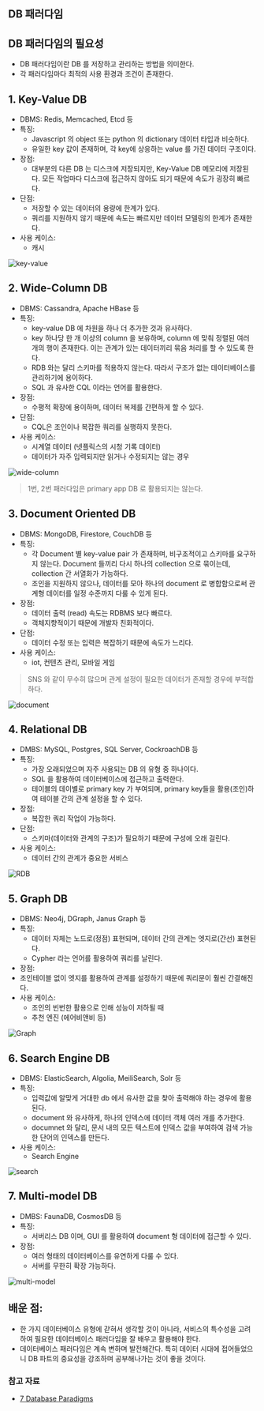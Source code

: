## DB 패러다임

## DB 패러다임의 필요성
- DB 패러다임이란 DB 를 저장하고 관리하는 방법을 의미한다.  
- 각 패러다임마다 최적의 사용 환경과 조건이 존재한다. 

## 1. Key-Value DB
- DBMS: Redis, Memcached, Etcd 등
- 특징: 
	- Javascript 의 object 또는 python 의 dictionary 데이터 타입과 비슷하다.
	- 유일한 key 값이 존재하며, 각 key에 상응하는 value 를 가진 데이터 구조이다. 
- 장점:
	- 대부분의 다른 DB 는 디스크에 저장되지만, Key-Value DB 메모리에 저장된다. 모든 작업마다 디스크에 접근하지 않아도 되기 때문에 속도가 굉장히 빠르다.
- 단점:
	- 저장할 수 있는 데이터의 용량에 한계가 있다. 	
	- 쿼리를 지원하지 않기 때문에 속도는 빠르지만 데이터 모델링의 한계가 존재한다. 
- 사용 케이스: 
	- 캐시

![key-value](https://fireship.io/lessons/top-seven-database-paradigms/img/key-value.png)

## 2. Wide-Column DB
- DBMS: Cassandra, Apache HBase 등
- 특징: 
	- key-value DB 에 차원을 하나 더 추가한 것과 유사하다. 
	- key 하나당 한 개 이상의 column 을 보유하며, column 에 맞춰 정렬된 여러 개의 행이 존재한다. 이는 관계가 있는 데이터끼리 묶음 처리를 할 수 있도록 한다.
	- RDB 와는 달리 스키마를 적용하지 않는다. 따라서 구조가 없는 데이터베이스를 관리하기에 용이하다.
	- SQL 과 유사한 CQL 이라는 언어를 활용한다.
- 장점:
	- 수평적 확장에 용이하며, 데이터 복제를 간편하게 할 수 있다.
- 단점:
	- CQL은 조인이나 복잡한 쿼리를 실행하지 못한다. 
- 사용 케이스: 
	- 시계열 데이터 (넷플릭스의 시청 기록 데이터)
	- 데이터가 자주 입력되지만 읽거나 수정되지는 않는 경우 

![wide-column](https://fireship.io/lessons/top-seven-database-paradigms/img/wide-column.png)

> 1번, 2번 패러다임은 primary app DB 로 활용되지는 않는다.

## 3. Document Oriented DB
- DBMS: MongoDB, Firestore, CouchDB 등
- 특징:
	- 각 Document 별 key-value pair 가 존재하며, 비구조적이고 스키마를 요구하지 않는다. Document 들끼리 다시 하나의 collection 으로 묶이는데, collection 간 서열화가 가능하다.
	- 조인을 지원하지 않으나, 데이터를 모아 하나의 document 로 병합함으로써 관계형 데이터를 일정 수준까지 다룰 수 있게 된다. 
- 장점:
	- 데이터 출력 (read) 속도는 RDBMS 보다 빠르다.
	- 객체지향적이기 때문에 개발자 친화적이다.
- 단점:
	- 데이터 수정 또는 입력은 복잡하기 때문에 속도가 느리다. 
- 사용 케이스: 
	- iot, 컨텐츠 관리, 모바일 게임
> SNS 와 같이 무수히 많으며 관계 설정이 필요한 데이터가 존재할 경우에 부적합하다. 

![document](https://fireship.io/lessons/top-seven-database-paradigms/img/document.png)

## 4. Relational DB
- DMBS: MySQL, Postgres, SQL Server, CockroachDB 등 
- 특징:
	- 가장 오래되었으며 자주 사용되는 DB 의 유형 중 하나이다. 
	- SQL 을 활용하여 데이터베이스에 접근하고 출력한다. 
	- 테이블의 데이별로 primary key 가 부여되며, primary key들을 활용(조인)하여 테이블 간의 관계 설정을 할 수 있다. 
- 장점:
	- 복잡한 쿼리 작업이 가능하다. 
- 단점:
	- 스키마(데이터와 관계의 구조)가 필요하기 때문에 구성에 오래 걸린다.
- 사용 케이스: 
	- 데이터 간의 관계가 중요한 서비스

![RDB](https://fireship.io/lessons/top-seven-database-paradigms/img/relational.png)

## 5. Graph DB
- DBMS: Neo4j, DGraph, Janus Graph 등
- 특징:
	- 데이터 자체는 노드로(정점) 표현되며, 데이터 간의 관계는 엣지로(간선) 표현된다. 
	- Cypher 라는 언어를 활용하여 쿼리를 날린다. 
- 장점:
- 조인테이블 없이 엣지를 활용하여 관계를 설정하기 때문에 쿼리문이 훨씬 간결해진다. 
- 사용 케이스: 
	- 조인의 빈번한 활용으로 인해 성능이 저하될 때
	- 추천 엔진 (에어비앤비 등)

![Graph](https://fireship.io/lessons/top-seven-database-paradigms/img/graph.png)

## 6. Search Engine DB
- DBMS: ElasticSearch, Algolia, MeiliSearch, Solr 등
- 특징:
	- 입력값에 알맞게 거대한 db 에서 유사한 값을 찾아 출력해야 하는 경우에 활용된다.
	- document 와 유사하게, 하나의 인덱스에 데이터 객체 여러 개를 추가한다.
	- documnet 와 달리, 문서 내의 모든 텍스트에 인덱스 값을 부여하여 검색 가능한 단어의 인덱스를 만든다.
- 사용 케이스:
	- Search Engine 

![search](https://fireship.io/lessons/top-seven-database-paradigms/img/search-engine.png)

## 7. Multi-model DB
- DMBS: FaunaDB, CosmosDB 등
- 특징:
	- 서버리스 DB 이며, GUI 를 활용하여 document 형 데이터에 접근할 수 있다. 
- 장점:
	- 여러 형태의 데이터베이스를 유연하게 다룰 수 있다.
	- 서버를 무한히 확장 가능하다.

![multi-model](https://fireship.io/lessons/top-seven-database-paradigms/img/multi-model.png)


## 배운 점:
- 한 가지 데이터베이스 유형에 갇혀서 생각할 것이 아니라, 서비스의 특수성을 고려하여 필요한 데이터베이스 패러다임을 잘 배우고 활용해야 한다. 
- 데이터베이스 패러다임은 계속 변하며 발전해간다. 특히 데이터 시대에 접어들었으니 DB 파트의 중요성을 강조하며 공부해나가는 것이 좋을 것이다. 

### 참고 자료
- [7 Database Paradigms](https://youtu.be/W2Z7fbCLSTw)